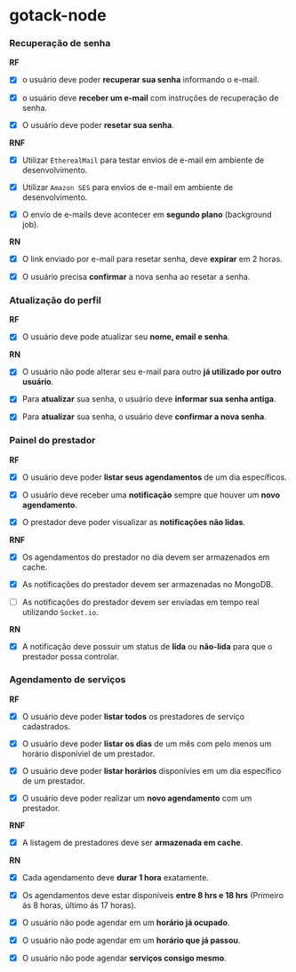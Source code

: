 # gotack-node

### Recuperação de senha

**RF**

- [x] o usuário deve poder **recuperar sua senha** informando o e-mail.

- [x] o usuário deve **receber um e-mail** com instruções de recuperação de senha.

- [x] O usuário deve poder **resetar sua senha**.

**RNF**

- [x] Utilizar `EtherealMail` para testar envios de e-mail em ambiente de desenvolvimento.

- [x] Utilizar `Amazon SES` para envios de e-mail em ambiente de desenvolvimento.

- [x] O envio de e-mails deve acontecer em **segundo plano** (background job).

**RN**

- [x] O link enviado por e-mail para resetar senha, deve **expirar** em 2 horas.

- [x] O usuário precisa **confirmar** a nova senha ao resetar a senha.


### Atualização do perfil

**RF**

- [x] O usuário deve pode atualizar seu **nome, email e senha**.

**RN**

- [x] O usuário não pode alterar seu e-mail para outro **já utilizado por outro usuário**.

- [x] Para **atualizar** sua senha, o usuário deve **informar sua senha antiga**.

- [x] Para **atualizar** sua senha, o usuário deve **confirmar a nova senha**.

### Painel do prestador

**RF**

- [x] O usuário deve poder **listar seus agendamentos** de um dia específicos.

- [x] O usuário deve receber uma **notificação** sempre que houver um **novo agendamento**.

- [x] O prestador deve poder visualizar as **notificações não lidas**.

**RNF**

- [x] Os agendamentos do prestador no dia devem ser armazenados em cache.

- [x] As notificações do prestador devem ser armazenadas no MongoDB.

- [ ] As notificações do prestador devem ser enviadas em tempo real utilizando `Socket.io`.

**RN**

- [x] A notificação deve possuir um status de **lida** ou **não-lida** para que o prestador possa controlar.


### Agendamento de serviços

**RF**

- [x] O usuário deve poder **listar todos** os prestadores de serviço cadastrados.

- [x] O usuário deve poder **listar os dias** de um mês com pelo menos um horário disponíviel de um prestador.

- [x] O usuário deve poder **listar horários** disponívies em um dia específico de um prestador.

- [x] O usuário deve poder realizar um **novo agendamento** com um prestador.

**RNF**

- [x] A listagem de prestadores deve ser **armazenada em cache**.

**RN**

- [x] Cada agendamento deve **durar 1 hora** exatamente.

- [x] Os agendamentos deve estar disponíveis **entre 8 hrs e 18 hrs** (Primeiro ás 8 horas, último ás 17 horas).

- [x] O usuário não pode agendar em um **horário já ocupado**.

- [x] O usuário não pode agendar em um **horário que já passou**.

- [x] O usuário não pode agendar **serviços consigo mesmo**.
